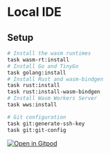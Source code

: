 # Local IDE

## Setup

```bash
# Install the wasm runtimes
task wasm-rt:install
# Install Go and TinyGo
task golang:install
# Install Rust and wasm-bindgen
task rust:install
task rust:install-wasm-bindgen
# Install Wasm Workers Server
task wws:install

# Git configuration
task git:generate-ssh-key
task git:git-config
```

[![Open in Gitpod](https://gitpod.io/button/open-in-gitpod.svg)](https://gitpod.io/#https://github.com/bots-garden/wws-demos)